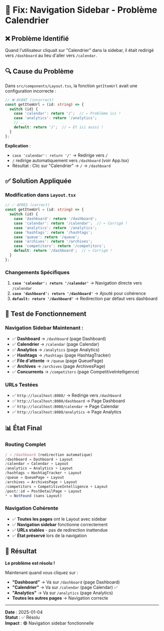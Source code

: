 # 🔧 Fix: Navigation Sidebar - Problème Calendrier

## ❌ Problème Identifié
Quand l'utilisateur cliquait sur "Calendrier" dans la sidebar, il était redirigé vers `/dashboard` au lieu d'aller vers `/calendar`.

## 🔍 Cause du Problème
Dans `src/components/Layout.tsx`, la fonction `getItemUrl` avait une configuration incorrecte :

```typescript
// ❌ AVANT (incorrect)
const getItemUrl = (id: string) => {
  switch (id) {
    case 'calendar': return '/';  // ← Problème ici !
    case 'analytics': return '/analytics';
    // ...
    default: return '/';  // ← Et ici aussi !
  }
};
```

**Explication** :
- `case 'calendar': return '/'` → Redirige vers `/` 
- `/` redirige automatiquement vers `/dashboard` (voir App.tsx)
- Résultat : Clic sur "Calendrier" → `/` → `/dashboard`

## ✅ Solution Appliquée

### **Modification dans `Layout.tsx`**
```typescript
// ✅ APRÈS (correct)
const getItemUrl = (id: string) => {
  switch (id) {
    case 'dashboard': return '/dashboard';
    case 'calendar': return '/calendar';  // ← Corrigé !
    case 'analytics': return '/analytics';
    case 'hashtags': return '/hashtags';
    case 'queue': return '/queue';
    case 'archives': return '/archives';
    case 'competitors': return '/competitors';
    default: return '/dashboard';  // ← Corrigé !
  }
};
```

### **Changements Spécifiques**
1. **`case 'calendar': return '/calendar'`** → Navigation directe vers `/calendar`
2. **`case 'dashboard': return '/dashboard'`** → Ajouté pour cohérence
3. **`default: return '/dashboard'`** → Redirection par défaut vers dashboard

## 🧪 Test de Fonctionnement

### **Navigation Sidebar Maintenant :**
- ✅ **Dashboard** → `/dashboard` (page Dashboard)
- ✅ **Calendrier** → `/calendar` (page Calendar)
- ✅ **Analytics** → `/analytics` (page Analytics)
- ✅ **Hashtags** → `/hashtags` (page HashtagTracker)
- ✅ **File d'attente** → `/queue` (page QueuePage)
- ✅ **Archives** → `/archives` (page ArchivesPage)
- ✅ **Concurrents** → `/competitors` (page CompetitiveIntelligence)

### **URLs Testées**
- ✅ `http://localhost:8080/` → Redirige vers `/dashboard`
- ✅ `http://localhost:8080/dashboard` → Page Dashboard
- ✅ `http://localhost:8080/calendar` → Page Calendar
- ✅ `http://localhost:8080/analytics` → Page Analytics

## 📊 État Final

### **Routing Complet**
```typescript
/ → /dashboard (redirection automatique)
/dashboard → Dashboard + Layout
/calendar → Calendar + Layout  
/analytics → Analytics + Layout
/hashtags → HashtagTracker + Layout
/queue → QueuePage + Layout
/archives → ArchivesPage + Layout
/competitors → CompetitiveIntelligence + Layout
/post/:id → PostDetailPage + Layout
* → NotFound (sans Layout)
```

### **Navigation Cohérente**
- ✅ **Toutes les pages** ont le Layout avec sidebar
- ✅ **Navigation sidebar** fonctionne correctement
- ✅ **URLs stables** - pas de redirection inattendue
- ✅ **État préservé** lors de la navigation

## 🎯 Résultat

**Le problème est résolu !** 

Maintenant quand vous cliquez sur :
- **"Dashboard"** → Va sur `/dashboard` (page Dashboard)
- **"Calendrier"** → Va sur `/calendar` (page Calendar) ✅
- **"Analytics"** → Va sur `/analytics` (page Analytics)
- **Toutes les autres pages** → Navigation correcte

---

**Date** : 2025-01-04  
**Statut** : ✅ Résolu  
**Impact** : 🟢 Navigation sidebar fonctionnelle
